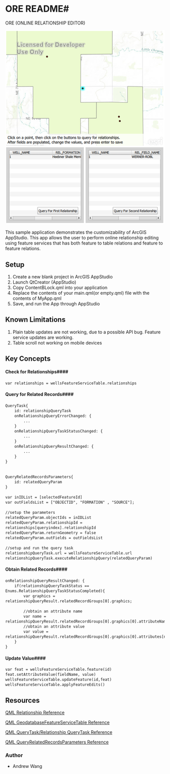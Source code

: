 # ORE README#
ORE (ONLINE RELATIONSHIP EDITOR)

![alt text](ORE_Small.png "Sample App UI screenshot")

This sample application demonstrates the customizability of ArcGIS AppStudio.
This app allows the user to perform online relationship editing
using feature services that has both feature to table relations and feature to feature relations.

## Setup
1. Create a new blank project in ArcGIS AppStudio
2. Launch QtCreator (AppStudio)
3. Copy ContentBLock.qml into your application
4. Replace the contents of your main.qml(or empty.qml) file with the contents of MyApp.qml
5. Save, and run the App through AppStudio

## Known Limitations
1. Plain table updates are not working, due to a possible API bug. Feature service updates are working.
2. Table scroll not working on mobile devices

## Key Concepts

#### Check for Relationships####
```
var relationships = wellsFeatureServiceTable.relationships
```

#### Query for Related Records####
```
QueryTask{
	id: relationshipQueryTask
	onRelationshipQueryErrorChanged: {
		...
	}
	onRelationshipQueryTaskStatusChanged: {
		...
	}
	onRelationshipQueryResultChanged: {
		...
	}
}


QueryRelatedRecordsParameters{
	id: relatedQueryParam
}

var inIDList = [selectedFeatureId]
var outFieldsList = ["OBJECTID", "FORMATION" , "SOURCE"];

//setup the parameters
relatedQueryParam.objectIds = inIDList
relatedQueryParam.relationshipId = relationships[queryindex].relationshipId
relatedQueryParam.returnGeometry = false
relatedQueryParam.outFields = outFieldsList

//setup and run the query task
relationshipQueryTask.url = wellsFeatureServiceTable.url
relationshipQueryTask.executeRelationshipQuery(relatedQueryParam)

```


#### Obtain Related Records####
```
onRelationshipQueryResultChanged: {
	if(relationshipQueryTaskStatus == Enums.RelationshipQueryTaskStatusCompleted){
		var graphics = relationshipQueryResult.relatedRecordGroups[0].graphics;

		//obtain an attribute name
		var name = relationshipQueryResult.relatedRecordGroups[0].graphics[0].attributeNames[0]
		//obtain an attribute value
		var value = relationshipQueryResult.relatedRecordGroups[0].graphics[0].attributes[name]
	}
}
```

#### Update Value####
```
var feat = wellsFeatureServiceTable.feature(id)
feat.setAttributeValue(fieldName, value)
wellsFeatureServiceTable.updateFeature(id,feat)
wellsFeatureServiceTable.applyFeatureEdits()
```


## Resources
[QML Relationship Reference](https://developers.arcgis.com/qt/qml/api-reference/class_relationship.html)

[QML GeodatabaseFeatureServiceTable Reference](https://developers.arcgis.com/qt/qml/api-reference/class_geodatabase_feature_service_table.html)

[QML QueryTask/Relationship QueryTask Reference](https://developers.arcgis.com/qt/qml/api-reference/class_query_task.html)

[QML QueryRelatedRecordsParameters Reference](https://developers.arcgis.com/qt/qml/api-reference/class_query_related_records_parameters.html)

### Author
* Andrew Wang
